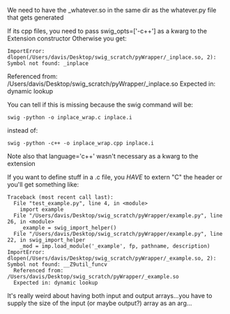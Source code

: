 
We need to have the _whatever.so in the same dir as the whatever.py file that gets generated

If its cpp files, you need to pass swig_opts=['-c++'] as a kwarg to the Extension constructor
	Otherwise you get:

	ImportError: dlopen(/Users/davis/Desktop/swig_scratch/pyWrapper/_inplace.so, 2): Symbol not found: _inplace
  Referenced from: /Users/davis/Desktop/swig_scratch/pyWrapper/_inplace.so
  Expected in: dynamic lookup

  You can tell if this is missing because the swig command will be:

  	swig -python -o inplace_wrap.c inplace.i

  instead of:

  	swig -python -c++ -o inplace_wrap.cpp inplace.i

 Note also that language='c++' wasn't necessary as a kwarg to the extension


If you want to define stuff in a .c file, you *HAVE* to extern "C" the header or you'll get something like:

	Traceback (most recent call last):
	  File "test_example.py", line 4, in <module>
	    import example
	  File "/Users/davis/Desktop/swig_scratch/pyWrapper/example.py", line 26, in <module>
	    _example = swig_import_helper()
	  File "/Users/davis/Desktop/swig_scratch/pyWrapper/example.py", line 22, in swig_import_helper
	    _mod = imp.load_module('_example', fp, pathname, description)
	ImportError: dlopen(/Users/davis/Desktop/swig_scratch/pyWrapper/_example.so, 2): Symbol not found: __Z9util_funcv
	  Referenced from: /Users/davis/Desktop/swig_scratch/pyWrapper/_example.so
	  Expected in: dynamic lookup

It's really weird about having both input and output arrays...you have to supply the size of the input (or maybe output?) array as an arg...

